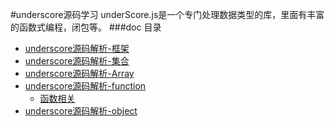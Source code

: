 #underscore源码学习
underScore.js是一个专门处理数据类型的库，里面有丰富的函数式编程，闭包等。
###doc 目录

* [underscore源码解析-框架](underscore_1.md)
* [underscore源码解析-集合](underscore_2.md) 
* [underscore源码解析-Array](underscore_3.md)
* [underscore源码解析-function](underscore_4.md)
	+ [函数相关](underscore_4-1.md)
* [underscore源码解析-object](underscore_5.md)
